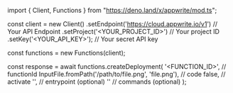 import { Client, Functions } from "https://deno.land/x/appwrite/mod.ts";

const client = new Client()
    .setEndpoint('https://cloud.appwrite.io/v1') // Your API Endpoint
    .setProject('&lt;YOUR_PROJECT_ID&gt;') // Your project ID
    .setKey('&lt;YOUR_API_KEY&gt;'); // Your secret API key

const functions = new Functions(client);

const response = await functions.createDeployment(
    '<FUNCTION_ID>', // functionId
    InputFile.fromPath('/path/to/file.png', 'file.png'), // code
    false, // activate
    '<ENTRYPOINT>', // entrypoint (optional)
    '<COMMANDS>' // commands (optional)
);
